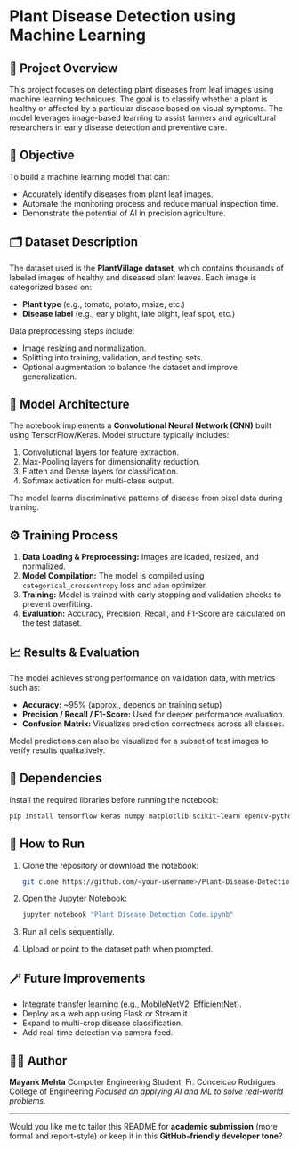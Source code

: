 # Plant Disease Detection using Machine Learning

## 📘 Project Overview

This project focuses on detecting plant diseases from leaf images using machine learning techniques. The goal is to classify whether a plant is healthy or affected by a particular disease based on visual symptoms. The model leverages image-based learning to assist farmers and agricultural researchers in early disease detection and preventive care.

## 🧠 Objective

To build a machine learning model that can:

* Accurately identify diseases from plant leaf images.
* Automate the monitoring process and reduce manual inspection time.
* Demonstrate the potential of AI in precision agriculture.

## 🗂️ Dataset Description

The dataset used is the **PlantVillage dataset**, which contains thousands of labeled images of healthy and diseased plant leaves.
Each image is categorized based on:

* **Plant type** (e.g., tomato, potato, maize, etc.)
* **Disease label** (e.g., early blight, late blight, leaf spot, etc.)

Data preprocessing steps include:

* Image resizing and normalization.
* Splitting into training, validation, and testing sets.
* Optional augmentation to balance the dataset and improve generalization.

## 🧩 Model Architecture

The notebook implements a **Convolutional Neural Network (CNN)** built using TensorFlow/Keras.
Model structure typically includes:

1. Convolutional layers for feature extraction.
2. Max-Pooling layers for dimensionality reduction.
3. Flatten and Dense layers for classification.
4. Softmax activation for multi-class output.

The model learns discriminative patterns of disease from pixel data during training.

## ⚙️ Training Process

1. **Data Loading & Preprocessing:** Images are loaded, resized, and normalized.
2. **Model Compilation:** The model is compiled using `categorical_crossentropy` loss and `adam` optimizer.
3. **Training:** Model is trained with early stopping and validation checks to prevent overfitting.
4. **Evaluation:** Accuracy, Precision, Recall, and F1-Score are calculated on the test dataset.

## 📈 Results & Evaluation

The model achieves strong performance on validation data, with metrics such as:

* **Accuracy:** ~95% (approx., depends on training setup)
* **Precision / Recall / F1-Score:** Used for deeper performance evaluation.
* **Confusion Matrix:** Visualizes prediction correctness across all classes.

Model predictions can also be visualized for a subset of test images to verify results qualitatively.

## 🧰 Dependencies

Install the required libraries before running the notebook:

```bash
pip install tensorflow keras numpy matplotlib scikit-learn opencv-python
```

## 🚀 How to Run

1. Clone the repository or download the notebook:

   ```bash
   git clone https://github.com/<your-username>/Plant-Disease-Detection.git
   ```
2. Open the Jupyter Notebook:

   ```bash
   jupyter notebook "Plant Disease Detection Code.ipynb"
   ```
3. Run all cells sequentially.
4. Upload or point to the dataset path when prompted.

## 🪄 Future Improvements

* Integrate transfer learning (e.g., MobileNetV2, EfficientNet).
* Deploy as a web app using Flask or Streamlit.
* Expand to multi-crop disease classification.
* Add real-time detection via camera feed.

## 👨‍💻 Author

**Mayank Mehta**
Computer Engineering Student, Fr. Conceicao Rodrigues College of Engineering
*Focused on applying AI and ML to solve real-world problems.*

---

Would you like me to tailor this README for **academic submission** (more formal and report-style) or keep it in this **GitHub-friendly developer tone**?
